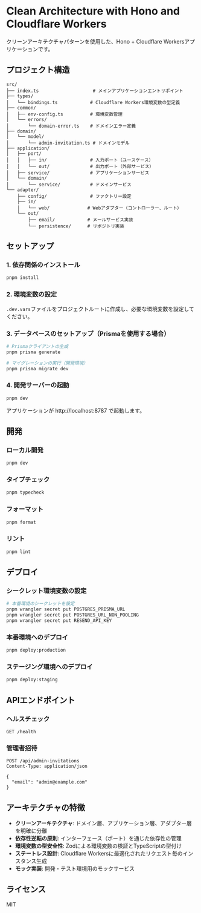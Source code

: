 # Clean Architecture with Hono and Cloudflare Workers

クリーンアーキテクチャパターンを使用した、Hono + Cloudflare Workersアプリケーションです。

## プロジェクト構造

```
src/
├── index.ts                    # メインアプリケーションエントリポイント
├── types/
│   └── bindings.ts            # Cloudflare Workers環境変数の型定義
├── common/
│   ├── env-config.ts          # 環境変数管理
│   └── errors/
│       └── domain-error.ts    # ドメインエラー定義
├── domain/
│   └── model/
│       └── admin-invitation.ts # ドメインモデル
├── application/
│   ├── port/
│   │   ├── in/                # 入力ポート（ユースケース）
│   │   └── out/               # 出力ポート（外部サービス）
│   ├── service/               # アプリケーションサービス
│   └── domain/
│       └── service/           # ドメインサービス
└── adapter/
    ├── config/                # ファクトリー設定
    ├── in/
    │   └── web/              # Webアダプター（コントローラー、ルート）
    └── out/
        ├── email/            # メールサービス実装
        └── persistence/      # リポジトリ実装
```

## セットアップ

### 1. 依存関係のインストール

```bash
pnpm install
```

### 2. 環境変数の設定

`.dev.vars`ファイルをプロジェクトルートに作成し、必要な環境変数を設定してください。

### 3. データベースのセットアップ（Prismaを使用する場合）

```bash
# Prismaクライアントの生成
pnpm prisma generate

# マイグレーションの実行（開発環境）
pnpm prisma migrate dev
```

### 4. 開発サーバーの起動

```bash
pnpm dev
```

アプリケーションが http://localhost:8787 で起動します。

## 開発

### ローカル開発

```bash
pnpm dev
```

### タイプチェック

```bash
pnpm typecheck
```

### フォーマット

```bash
pnpm format
```

### リント

```bash
pnpm lint
```

## デプロイ

### シークレット環境変数の設定

```bash
# 本番環境のシークレットを設定
pnpm wrangler secret put POSTGRES_PRISMA_URL
pnpm wrangler secret put POSTGRES_URL_NON_POOLING
pnpm wrangler secret put RESEND_API_KEY
```

### 本番環境へのデプロイ

```bash
pnpm deploy:production
```

### ステージング環境へのデプロイ

```bash
pnpm deploy:staging
```

## APIエンドポイント

### ヘルスチェック

```
GET /health
```

### 管理者招待

```
POST /api/admin-invitations
Content-Type: application/json

{
  "email": "admin@example.com"
}
```

## アーキテクチャの特徴

- **クリーンアーキテクチャ**: ドメイン層、アプリケーション層、アダプター層を明確に分離
- **依存性逆転の原則**: インターフェース（ポート）を通じた依存性の管理
- **環境変数の型安全性**: Zodによる環境変数の検証とTypeScriptの型付け
- **ステートレス設計**: Cloudflare Workersに最適化されたリクエスト毎のインスタンス生成
- **モック実装**: 開発・テスト環境用のモックサービス

## ライセンス

MIT
